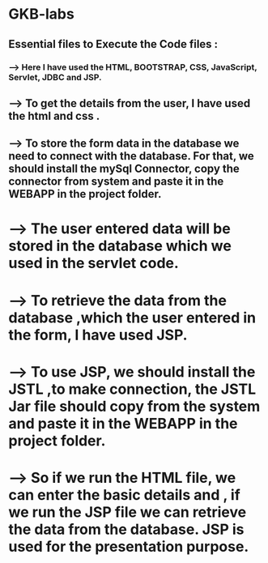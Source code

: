# GKB-labs
## Essential files to Execute the Code files :
### --> Here I have used the HTML, BOOTSTRAP, CSS, JavaScript, Servlet, JDBC and JSP.
  ## --> To get the details from the user, I have used the html and css . 
  ## --> To store the form data in the database we need to connect with the database. For that, we should install the mySql Connector, copy the connector from system and paste it in the WEBAPP in the project folder.
  # --> The user entered data will be stored in the database which we used in the servlet code.
  # --> To retrieve the data from the database ,which the user entered in the form, I have used JSP.
  # --> To use JSP, we should install the JSTL ,to make connection, the JSTL Jar file should copy from the system and paste it in the WEBAPP in the project folder.
  # --> So if we run the HTML file, we can enter the basic details and , if we run the JSP file we can retrieve the data from the database. JSP is used for the presentation purpose.
